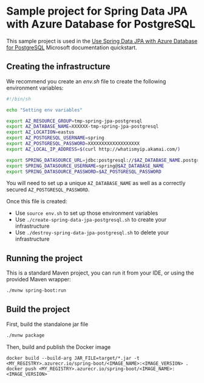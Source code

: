 # Sample project for Spring Data JPA with Azure Database for PostgreSQL

This sample project is used in the [Use Spring Data JPA with Azure Database for PostgreSQL](https://docs.microsoft.com/azure/developer/java/spring-framework/configure-spring-data-jpa-with-azure-postgresql/?WT.mc_id=github-microsoftsamples-judubois) Microsoft documentation quickstart.

## Creating the infrastructure

We recommend you create an *env.sh* file to create the following environment variables:

```bash
#!/bin/sh

echo "Setting env variables"

export AZ_RESOURCE_GROUP=tmp-spring-jpa-postgresql
export AZ_DATABASE_NAME=XXXXXX-tmp-spring-jpa-postgresql
export AZ_LOCATION=eastus
export AZ_POSTGRESQL_USERNAME=spring
export AZ_POSTGRESQL_PASSWORD=XXXXXXXXXXXXXXXXXXX
export AZ_LOCAL_IP_ADDRESS=$(curl http://whatismyip.akamai.com/)

export SPRING_DATASOURCE_URL=jdbc:postgresql://$AZ_DATABASE_NAME.postgres.database.azure.com:5432/demo
export SPRING_DATASOURCE_USERNAME=spring@$AZ_DATABASE_NAME
export SPRING_DATASOURCE_PASSWORD=$AZ_POSTGRESQL_PASSWORD
```

You will need to set up a unique `AZ_DATABASE_NAME` as well as a correctly secured `AZ_POSTGRESQL_PASSWORD`.

Once this file is created:

- Use `source env.sh` to set up those environment variables
- Use `./create-spring-data-jpa-postgresql.sh` to create your infrastructure
- Use `./destroy-spring-data-jpa-postgresql.sh` to delete your infrastructure

## Running the project

This is a standard Maven project, you can run it from your IDE, or using the provided Maven wrapper:

```bash
./mvnw spring-boot:run
```

## Build the project

First, build the standalone jar file


```bash
./mvnw package
```

Then, build and publish the Docker image

```
docker build --build-arg JAR_FILE=target/*.jar -t <MY_REGISTRY>.azurecr.io/spring-boot/<IMAGE_NAME>:<IMAGE_VERSION> .
docker push <MY_REGISTRY>.azurecr.io/spring-boot/<IMAGE_NAME>:<IMAGE_VERSION>
```
